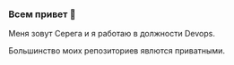 ### Всем привет 👋

Меня зовут Серега и я работаю в должности Devops.

Большинство моих репозиториев явлются приватными.
